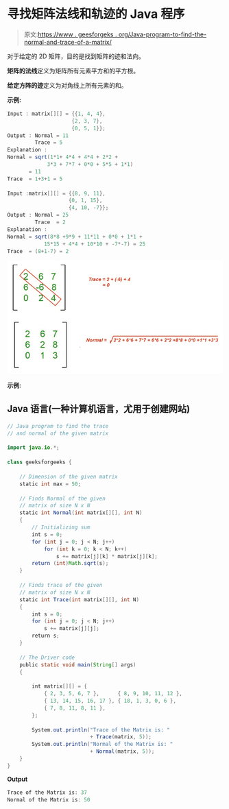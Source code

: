 # 寻找矩阵法线和轨迹的 Java 程序

> 原文:[https://www . geesforgeks . org/Java-program-to-find-the-normal-and-trace-of-a-matrix/](https://www.geeksforgeeks.org/java-program-to-find-the-normal-and-trace-of-a-matrix/)

对于给定的 2D 矩阵，目的是找到矩阵的迹和法向。

**矩阵的法线**定义为矩阵所有元素平方和的平方根。

**给定方阵的迹**定义为对角线上所有元素的和。

**示例:**

```java
Input : matrix[][] = {{1, 4, 4},
                     {2, 3, 7},
                     {0, 5, 1}};
Output : Normal = 11  
         Trace = 5
Explanation : 
Normal = sqrt(1*1+ 4*4 + 4*4 + 2*2 +
             3*3 + 7*7 + 0*0 + 5*5 + 1*1)    
       = 11
Trace  = 1+3+1 = 5

Input :matrix[][] = {{8, 9, 11},
                    {0, 1, 15},
                    {4, 10, -7}};
Output : Normal = 25  
         Trace  = 2
Explanation : 
Normal = sqrt(8*8 +9*9 + 11*11 + 0*0 + 1*1 +  
            15*15 + 4*4 + 10*10 + -7*-7) = 25   
Trace  = (8+1-7) = 2
```

![Lightbox](img/7aba87ceddfea012435fe4a759a812ae.png)

**示例:**

## Java 语言(一种计算机语言，尤用于创建网站)

```java
// Java program to find the trace
// and normal of the given matrix

import java.io.*;

class geeksforgeeks {

    // Dimension of the given matrix
    static int max = 50;

    // Finds Normal of the given
    // matrix of size N x N
    static int Normal(int matrix[][], int N)
    {
        // Initializing sum
        int s = 0;
        for (int j = 0; j < N; j++)
            for (int k = 0; k < N; k++)
                s += matrix[j][k] * matrix[j][k];
        return (int)Math.sqrt(s);
    }

    // Finds trace of the given
    // matrix of size N x N
    static int Trace(int matrix[][], int N)
    {
        int s = 0;
        for (int j = 0; j < N; j++)
            s += matrix[j][j];
        return s;
    }

    // The Driver code
    public static void main(String[] args)
    {

        int matrix[][] = {
            { 2, 3, 5, 6, 7 },      { 8, 9, 10, 11, 12 },
            { 13, 14, 15, 16, 17 }, { 18, 1, 3, 0, 6 },
            { 7, 8, 11, 8, 11 },
        };

        System.out.println("Trace of the Matrix is: "
                           + Trace(matrix, 5));
        System.out.println("Normal of the Matrix is: "
                           + Normal(matrix, 5));
    }
}
```

**Output**

```java
Trace of the Matrix is: 37
Normal of the Matrix is: 50

```